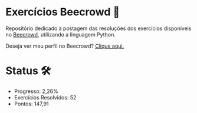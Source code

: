 # Exercícios Beecrowd 🐝
Repositório dedicado à postagem das resoluções dos exercícios disponíveis no [Beecrowd](https://www.beecrowd.com.br/judge/pt/), utilizando a linguagem Python.

Deseja ver meu perfil no Beecrowd? [Clique aqui.](https://www.beecrowd.com.br/judge/pt/profile/622958)

# Status 🛠
- Progresso: 2,26%
- Exercícios Resolvidos: 52
- Pontos: 147,91